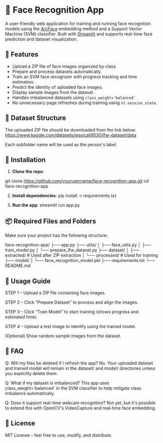 # 🧠 Face Recognition App

A user-friendly web application for training and running face recognition models using the [ArcFace](https://github.com/deepinsight/insightface) embedding method and a Support Vector Machine (SVM) classifier. Built with [Streamlit](https://streamlit.io/) and supports real-time face prediction and dataset visualization.

## 🚀 Features

- Upload a ZIP file of face images organized by class.
- Prepare and process datasets automatically.
- Train an SVM face recognizer with progress tracking and time estimation.
- Predict the identity of uploaded face images.
- Display sample images from the dataset.
- Handles imbalanced datasets using `class_weight='balanced'`.
- No unnecessary page refreshes during training using `st.session_state`.

## 📁 Dataset Structure

The uploaded ZIP file should be downloaded from the link below:
https://www.kaggle.com/datasets/jessicali9530/lfw-dataset/data

Each subfolder name will be used as the person's label.

## 🔧 Installation

1. **Clone the repo**:

git clone https://github.com/yourusername/face-recognition-app.git
cd face-recognition-app

2. **Install dependencies**:
pip install -r requirements.txt

3. **Run the app**:
streamlit run app.py

## 📦 Required Files and Folders
Make sure your project has the following structure:

face-recognition-app/
├── app.py
├── utils/
│   ├── face_utils.py
│   ├── train_model.py
│   └── prepare_lfw_dataset.py
├── dataset/
│   ├── extracted/         # Used after ZIP extraction
│   └── processed/         # Used for training
├── model/
│   └── face_recognition_model.pkl
├── requirements.txt
└── README.md


## 📝 Usage Guide
STEP 1 – Upload a ZIP file containing face images.

STEP 2 – Click “Prepare Dataset” to process and align the images.

STEP 3 – Click “Train Model” to start training (shows progress and estimated time).

STEP 4 – Upload a test image to identify using the trained model.

(Optional) Show random sample images from the dataset.


## 🙋 FAQ
Q: Will my files be deleted if I refresh the app?
No. Your uploaded dataset and trained model will remain in the dataset/ and model/ directories unless you explicitly delete them.

Q: What if my dataset is imbalanced?
This app uses class_weight='balanced' in the SVM classifier to help mitigate class imbalance automatically.

Q: Does it support real-time webcam recognition?
Not yet, but it's possible to extend this with OpenCV's VideoCapture and real-time face embedding.

## 📄 License
MIT License – feel free to use, modify, and distribute.
